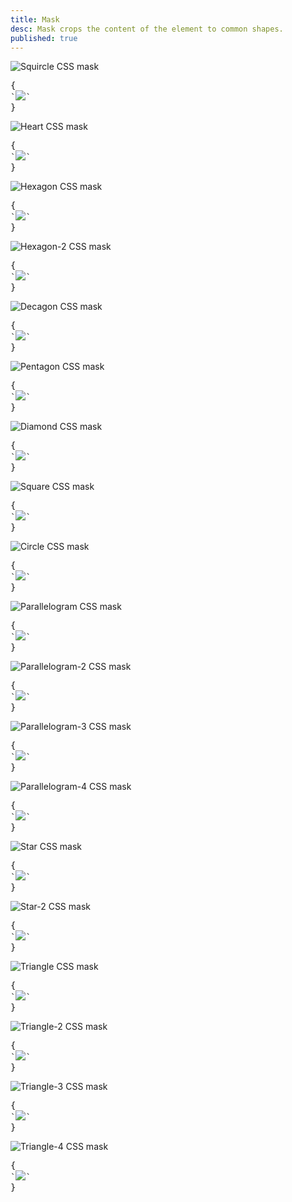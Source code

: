 ```yaml
---
title: Mask
desc: Mask crops the content of the element to common shapes.
published: true
---
```


<script>
  import Component from "@components/Component.svelte"
  import ClassTable from "@components/ClassTable.svelte"
</script>

<ClassTable
data="{[
  { type:'component', class: 'mask', desc: 'Masks the content with shape' },
  { type:'modifier', class: 'mask-squircle', desc: 'Applies `squircle` shape' },
  { type:'modifier', class: 'mask-heart', desc: 'Applies `heart` shape' },
  { type:'modifier', class: 'mask-hexagon', desc: 'Applies `hexagon` shape' },
  { type:'modifier', class: 'mask-hexagon-2', desc: 'Applies `hexagon` alternative shape' },
  { type:'modifier', class: 'mask-decagon', desc: 'Applies `decagon` shape' },
  { type:'modifier', class: 'mask-pentagon', desc: 'Applies `pentagon` shape' },
  { type:'modifier', class: 'mask-diamond', desc: 'Applies `diamond` shape' },
  { type:'modifier', class: 'mask-square', desc: 'Applies `square` shape' },
  { type:'modifier', class: 'mask-circle', desc: 'Applies `circle` shape' },
  { type:'modifier', class: 'mask-parallelogram', desc: 'Applies `parallelogram` shape' },
  { type:'modifier', class: 'mask-parallelogram-2', desc: 'Applies `parallelogram` alternative shape' },
  { type:'modifier', class: 'mask-parallelogram-3', desc: 'Applies `parallelogram` alternative shape' },
  { type:'modifier', class: 'mask-parallelogram-4', desc: 'Applies `parallelogram` alternative shape' },
  { type:'modifier', class: 'mask-star', desc: 'Applies `star` shape' },
  { type:'modifier', class: 'mask-star-2', desc: 'Applies `star` alternative shape' },
  { type:'modifier', class: 'mask-triangle', desc: 'Applies `triangle` shape' },
  { type:'modifier', class: 'mask-triangle-2', desc: 'Applies `triangle` alternative shape' },
  { type:'modifier', class: 'mask-triangle-3', desc: 'Applies `triangle` alternative shape' },
  { type:'modifier', class: 'mask-triangle-4', desc: 'Applies `triangle` alternative shape' },
  { type:'modifier', class: 'mask-half-1', desc: 'Crops only the first half of mask' },
  { type:'modifier', class: 'mask-half-2', desc: 'Crops only the second half of mask' },
]}"
/>

<Component title="Squircle">
<img alt="Squircle CSS mask" class="mask mask-squircle w-40 h-40" src="https://api.lorem.space/image/shoes?w=320&h=320" />
<pre slot="html">{
`<img class="mask mask-squircle" src="https://api.lorem.space/image/shoes?w=160&h=160" />`
}</pre>
</Component>

<Component title="Heart">
<img alt="Heart CSS mask" class="mask mask-heart w-40 h-40" src="https://api.lorem.space/image/shoes?w=320&h=320" />
<pre slot="html">{
`<img class="mask mask-heart" src="https://api.lorem.space/image/shoes?w=160&h=160" />`
}</pre>
</Component>

<Component title="Hexagon">
<img alt="Hexagon CSS mask" class="mask mask-hexagon w-40 h-40" src="https://api.lorem.space/image/shoes?w=320&h=320" />
<pre slot="html">{
`<img class="mask mask-hexagon" src="https://api.lorem.space/image/shoes?w=160&h=160" />`
}</pre>
</Component>

<Component title="Hexagon-2">
<img alt="Hexagon-2 CSS mask" class="mask mask-hexagon-2 w-40 h-40" src="https://api.lorem.space/image/shoes?w=320&h=320" />
<pre slot="html">{
`<img class="mask mask-hexagon-2" src="https://api.lorem.space/image/shoes?w=160&h=160" />`
}</pre>
</Component>

<Component title="Decagon">
<img alt="Decagon CSS mask" class="mask mask-decagon w-40 h-40" src="https://api.lorem.space/image/shoes?w=320&h=320" />
<pre slot="html">{
`<img class="mask mask-decagon" src="https://api.lorem.space/image/shoes?w=160&h=160" />`
}</pre>
</Component>

<Component title="Pentagon">
<img alt="Pentagon CSS mask" class="mask mask-pentagon w-40 h-40" src="https://api.lorem.space/image/shoes?w=320&h=320" />
<pre slot="html">{
`<img class="mask mask-pentagon" src="https://api.lorem.space/image/shoes?w=160&h=160" />`
}</pre>
</Component>

<Component title="Diamond">
<img alt="Diamond CSS mask" class="mask mask-diamond w-40 h-40" src="https://api.lorem.space/image/shoes?w=320&h=320" />
<pre slot="html">{
`<img class="mask mask-diamond" src="https://api.lorem.space/image/shoes?w=160&h=160" />`
}</pre>
</Component>

<Component title="Square">
<img alt="Square CSS mask" class="mask mask-square w-40 h-40" src="https://api.lorem.space/image/shoes?w=320&h=320" />
<pre slot="html">{
`<img class="mask mask-square" src="https://api.lorem.space/image/shoes?w=160&h=160" />`
}</pre>
</Component>

<Component title="Circle">
<img alt="Circle CSS mask" class="mask mask-circle w-40 h-40" src="https://api.lorem.space/image/shoes?w=320&h=320" />
<pre slot="html">{
`<img class="mask mask-circle" src="https://api.lorem.space/image/shoes?w=160&h=160" />`
}</pre>
</Component>

<Component title="Parallelogram">
<img alt="Parallelogram CSS mask" class="mask mask-parallelogram w-40 h-40" src="https://api.lorem.space/image/shoes?w=320&h=320" />
<pre slot="html">{
`<img class="mask mask-parallelogram" src="https://api.lorem.space/image/shoes?w=160&h=160" />`
}</pre>
</Component>

<Component title="Parallelogram-2">
<img alt="Parallelogram-2 CSS mask" class="mask mask-parallelogram-2 w-40 h-40" src="https://api.lorem.space/image/shoes?w=320&h=320" />
<pre slot="html">{
`<img class="mask mask-parallelogram-2" src="https://api.lorem.space/image/shoes?w=160&h=160" />`
}</pre>
</Component>

<Component title="Parallelogram-3">
<img alt="Parallelogram-3 CSS mask" class="mask mask-parallelogram-3 w-40 h-40" src="https://api.lorem.space/image/shoes?w=320&h=320" />
<pre slot="html">{
`<img class="mask mask-parallelogram-3" src="https://api.lorem.space/image/shoes?w=160&h=160" />`
}</pre>
</Component>

<Component title="Parallelogram-4">
<img alt="Parallelogram-4 CSS mask" class="mask mask-parallelogram-4 w-40 h-40" src="https://api.lorem.space/image/shoes?w=320&h=320" />
<pre slot="html">{
`<img class="mask mask-parallelogram-4" src="https://api.lorem.space/image/shoes?w=160&h=160" />`
}</pre>
</Component>

<Component title="Star">
<img alt="Star CSS mask" class="mask mask-star w-40 h-40" src="https://api.lorem.space/image/shoes?w=320&h=320" />
<pre slot="html">{
`<img class="mask mask-star" src="https://api.lorem.space/image/shoes?w=160&h=160" />`
}</pre>
</Component>

<Component title="Star-2">
<img alt="Star-2 CSS mask" class="mask mask-star-2 w-40 h-40" src="https://api.lorem.space/image/shoes?w=320&h=320" />
<pre slot="html">{
`<img class="mask mask-star-2" src="https://api.lorem.space/image/shoes?w=160&h=160" />`
}</pre>
</Component>

<Component title="Triangle">
<img alt="Triangle CSS mask" class="mask mask-triangle w-40 h-40" src="https://api.lorem.space/image/shoes?w=320&h=320" />
<pre slot="html">{
`<img class="mask mask-triangle" src="https://api.lorem.space/image/shoes?w=160&h=160" />`
}</pre>
</Component>

<Component title="Triangle-2">
<img alt="Triangle-2 CSS mask" class="mask mask-triangle-2 w-40 h-40" src="https://api.lorem.space/image/shoes?w=320&h=320" />
<pre slot="html">{
`<img class="mask mask-triangle-2" src="https://api.lorem.space/image/shoes?w=160&h=160" />`
}</pre>
</Component>

<Component title="Triangle-3">
<img alt="Triangle-3 CSS mask" class="mask mask-triangle-3 w-40 h-40" src="https://api.lorem.space/image/shoes?w=320&h=320" />
<pre slot="html">{
`<img class="mask mask-triangle-3" src="https://api.lorem.space/image/shoes?w=160&h=160" />`
}</pre>
</Component>

<Component title="Triangle-4">
<img alt="Triangle-4 CSS mask" class="mask mask-triangle-4 w-40 h-40" src="https://api.lorem.space/image/shoes?w=320&h=320" />
<pre slot="html">{
`<img class="mask mask-triangle-4" src="https://api.lorem.space/image/shoes?w=160&h=160" />`
}</pre>
</Component>
